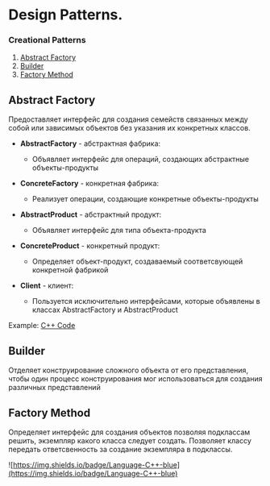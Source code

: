 # Design Patterns. 
### Creational Patterns
1. [Abstract Factory](#AbstractFactory)
2. [Builder](#Builder)
3. [Factory Method](#FactoryMethod)

<!--  Abstract Factory -->
## Abstract Factory <a name="AbstractFactory"></a>
Предоставляет интерфейс для создания семейств связанных между собой или зависимых объектов без указания их конкретных классов.

+ **AbstractFactory** - абстрактная фабрика:

  - Объявляет интерфейс для операций, создающих абстрактные объекты-продукты

+ **ConcreteFactory** - конкретная фабрика:

  - Реализует операции, создающие конкретные объекты-продукты
    
+ **AbstractProduct** - абстрактный продукт:

  - Объявляет интерфейс для типа объекта-продукта

+ **ConcreteProduct** - конкретный продукт:

  - Определяет объект-продукт, создаваемый соответсвующей конкретной фабрикой
    
+ **Client** - клиент:

  - Пользуется исключительно интерфейсами, которые объявлены в классах AbstractFactory и AbstractProduct
    
Example: [C++ Code](https://github.com/imitatehappiness/BasicDesignPatterns/tree/main/patterns/creational/abstarctFactory)

<!--  Builder -->
## Builder <a name="Builder"></a>
Отделяет конструирование сложного объекта от его представления, чтобы один процесс конструирования мог использоваться для создания различных представлений

<!--  Example: [C++ Code](https://github.com/imitatehappiness/BasicDesignPatterns/blob/main/Builder.cpp) -->

<!--  Factory Method -->
## Factory Method <a name="FactoryMethod"></a>
Определяет интерфейс для создания объектов позволяя подклассам решить, экземпляр какого класса следует создать. Позволяет классу передать ответсвенность за создание экземпляра в подклассы.

 <!-- Example: [C++ Code](https://github.com/imitatehappiness/BasicDesignPatterns/blob/main/FactoryMethod.cpp) -->

<!--```c++

```
-->

![https://img.shields.io/badge/Language-C++-blue](https://img.shields.io/badge/Language-C++-blue)
